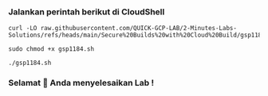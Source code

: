 ### Jalankan perintah berikut di CloudShell

```
curl -LO raw.githubusercontent.com/QUICK-GCP-LAB/2-Minutes-Labs-Solutions/refs/heads/main/Secure%20Builds%20with%20Cloud%20Build/gsp1184.sh

sudo chmod +x gsp1184.sh

./gsp1184.sh
```

### Selamat 🎉 Anda menyelesaikan Lab !
